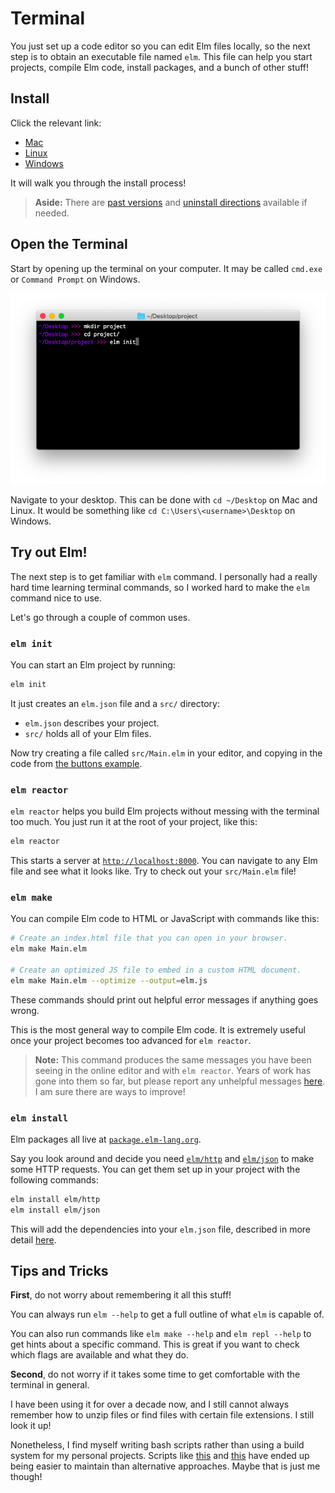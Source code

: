 
# Terminal

You just set up a code editor so you can edit Elm files locally, so the next step is to obtain an executable file named `elm`. This file can help you start projects, compile Elm code, install packages, and a bunch of other stuff!


## Install

Click the relevant link:

- [Mac](https://github.com/elm/compiler/releases/download/0.19.0/installer-for-mac.pkg)
- <a href="https://github.com/elm/compiler/blob/master/installers/linux/README.md" target="_blank">Linux</a>
- [Windows](https://github.com/elm/compiler/releases/download/0.19.0/installer-for-windows.exe)

It will walk you through the install process!

> **Aside:** There are [past versions](https://github.com/elm/compiler/releases) and [uninstall directions](https://github.com/elm/compiler/tree/master/installers/README.md) available if needed.


## Open the Terminal

Start by opening up the terminal on your computer. It may be called `cmd.exe` or `Command Prompt` on Windows.

![terminal](images/terminal.png)

Navigate to your desktop. This can be done with `cd ~/Desktop` on Mac and Linux. It would be something like `cd C:\Users\<username>\Desktop` on Windows.


## Try out Elm!

The next step is to get familiar with `elm` command. I personally had a really hard time learning terminal commands, so I worked hard to make the `elm` command nice to use.

Let's go through a couple of common uses.


### `elm init`

You can start an Elm project by running:

```bash
elm init
```

It just creates an `elm.json` file and a `src/` directory:

- `elm.json` describes your project.
- `src/` holds all of your Elm files.

Now try creating a file called `src/Main.elm` in your editor, and copying in the code from [the buttons example](https://elm-lang.org/examples/buttons).


### `elm reactor`

`elm reactor` helps you build Elm projects without messing with the terminal too much. You just run it at the root of your project, like this:

```bash
elm reactor
```

This starts a server at [`http://localhost:8000`](http://localhost:8000). You can navigate to any Elm file and see what it looks like. Try to check out your `src/Main.elm` file!


### `elm make`

You can compile Elm code to HTML or JavaScript with commands like this:

```bash
# Create an index.html file that you can open in your browser.
elm make Main.elm

# Create an optimized JS file to embed in a custom HTML document.
elm make Main.elm --optimize --output=elm.js
```

These commands should print out helpful error messages if anything goes wrong.

This is the most general way to compile Elm code. It is extremely useful once your project becomes too advanced for `elm reactor`.

> **Note:** This command produces the same messages you have been seeing in the online editor and with `elm reactor`. Years of work has gone into them so far, but please report any unhelpful messages [here](https://github.com/elm/error-message-catalog/issues). I am sure there are ways to improve!


### `elm install`

Elm packages all live at [`package.elm-lang.org`](https://package.elm-lang.org/).

Say you look around and decide you need [`elm/http`][http] and [`elm/json`][json] to make some HTTP requests. You can get them set up in your project with the following commands:

```bash
elm install elm/http
elm install elm/json
```

This will add the dependencies into your `elm.json` file, described in more detail [here](https://github.com/elm/compiler/blob/master/docs/elm.json/application.md).

[http]: https://package.elm-lang.org/packages/elm/http/latest
[json]: https://package.elm-lang.org/packages/elm/json/latest


## Tips and Tricks

**First**, do not worry about remembering it all this stuff!

You can always run `elm --help` to get a full outline of what `elm` is capable of.

You can also run commands like `elm make --help` and `elm repl --help` to get hints about a specific command. This is great if you want to check which flags are available and what they do.

**Second**, do not worry if it takes some time to get comfortable with the terminal in general.

I have been using it for over a decade now, and I still cannot always remember how to unzip files or find files with certain file extensions. I still look it up!

Nonetheless, I find myself writing bash scripts rather than using a build system for my personal projects. Scripts like [this](https://github.com/evancz/guide.elm-lang.org/blob/master/build.sh) and [this](https://github.com/elm/elm-lang.org/blob/master/build.sh) have ended up being easier to maintain than alternative approaches. Maybe that is just me though!
